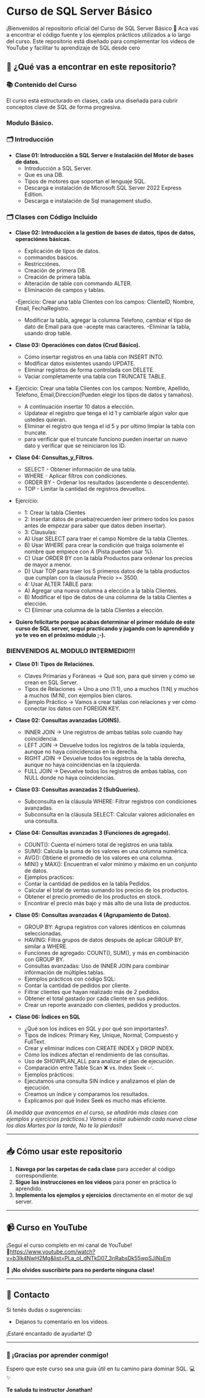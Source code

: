 # Curso de SQL Server Básico

¡Bienvenidos al repositorio oficial del Curso de SQL Server Básico  🎉 Aca vas a encontrar el código fuente y los ejemplos prácticos utilizados a lo largo del curso. Este repositorio está diseñado para complementar los videos de YouTube y facilitar tu aprendizaje de SQL desde cero

## 🚀 ¿Qué vas a encontrar en este repositorio?

### 📚 Contenido del Curso
El curso está estructurado en clases, cada una diseñada para cubrir conceptos clave de SQL de forma progresiva.

### Modulo Básico.

### 🗂 Introducción
- **Clase 01: Introducción a SQL Server e Instalación del Motor de bases de datos.**
  - Introducción a SQL Server.
  - Que es una DB.
  - Tipos de motores que soportan el lenguaje SQL.
  - Descarga e instalación de Microsoft SQL Server 2022 Express Edition.
  - Descarga e instalación de Sql management studio.

### 🗂 Clases con Código Incluido

- **Clase 02: Introducción a la gestion de bases de datos, tipos de datos, operaciónes básicas.**
  - Explicación de tipos de datos.
  - commandos básicos.
  - Restricciónes.
  - Creación de primera DB.
  - Creación de primera tabla.
  - Alteración de table con commando ALTER.
  - Eliminación de campos y tablas.

  -Ejercicio: Crear una tabla Clientes con los campos: ClienteID, Nombre, Email, FechaRegistro.
  - Modificar la tabla, agregar la columna Telefono, cambiar el tipo de dato de Email para que 
  -acepte mas caracteres.
  -Eliminar la tabla, usando drop table.

- **Clase 03: Operaciónes con datos (Crud Básico).**
  - Cómo insertar registros en una tabla con INSERT INTO.
  - Modificar datos existentes usando UPDATE.
  - Eliminar registros de forma controlada con DELETE.
  - Vaciar completamente una tabla con TRUNCATE TABLE.

- Ejercicio: Crear una tabla Clientes con los campos: Nombre, Apellido, Telefono, Email,Direccion(Pueden elegir los tipos de datos y tamaños).
  - A continuación insertar 10 datos a elección.
  - Updatear el registro que tenga el id 1 y cambiarle algún valor que ustedes quieran.
  - Eliminar el registro que tenga el id 5 y por ultimo limpiar la tabla con truncate.
  - para verificar que el truncate funciono pueden insertar un nuevo dato y verificar que se reiniciaron los ID.

- **Clase 04: Consultas_y_Filtros.**
  - SELECT - Obtener información de una tabla.
  - WHERE - Aplicar filtros con condiciones.
  - ORDER BY - Ordenar los resultados (ascendente o descendente).
  - TOP - Limitar la cantidad de registros devueltos.

- Ejercicio:
  - 1: Crear la tabla Clientes
  - 2: Insertar datos de prueba(recuerden leer primero todos los pasos antes de empezar para saber que datos deben insertar).
  - 3: Clausulas:
  - A) Usar SELECT para traer el campo Nombre de la tabla Clientes.
  - B) Usar WHERE para crear la condición que traiga solamente el nombre que empiece con A (Pista pueden usar %).
  - C) Usar ORDER BY con la tabla Productos para ordenar los precios de mayor a menor.
  - D) Usar TOP para traer los 5 primeros datos de la tabla productos que cumplan con la clausula Precio >= 3500.
  - 4: Usar ALTER TABLE para:
  - A) Agregar una nueva columna a elección a la tabla Clientes.
  - B) Modificar el tipo de datos de una columna de la tabla Clientes a elección.
  - C) Eliminar una columna de la tabla Clientes a elección.

- **Quiero felicitarte porque acabas determinar el primer módulo de este curso de SQL server, seguí practicando y jugando con lo aprendido y yo te veo en el próximo módulo ;-).**

### BIENVENIDOS AL MODULO INTERMEDIO!!!

- **Clase 01: Tipos de Relaciónes.**
  - Claves Primarias y Foráneas → Qué son, para qué sirven y cómo se crean en SQL Server.
  - Tipos de Relaciones → Uno a uno (1:1), uno a muchos (1:N) y muchos a muchos (M:N), con ejemplos bien claros.
  - Ejemplo Práctico → Vamos a crear tablas con relaciones y ver cómo conectar los datos con FOREIGN KEY.

- **Clase 02: Consultas avanzadas (JOINS).**
  - INNER JOIN → Une registros de ambas tablas solo cuando hay coincidencia.
  - LEFT JOIN → Devuelve todos los registros de la tabla izquierda, aunque no haya coincidencias en la derecha.
  - RIGHT JOIN → Devuelve todos los registros de la tabla derecha, aunque no haya coincidencias en la izquierda.
  - FULL JOIN → Devuelve todos los registros de ambas tablas, con NULL donde no haya coincidencias.

- **Clase 03: Consultas avanzadas 2 (SubQueries).**
  - Subconsulta en la cláusula WHERE: Filtrar registros con condiciones avanzadas.
  - Subconsulta en la cláusula SELECT: Calcular valores adicionales en una consulta.

- **Clase 04: Consultas avanzadas 3 (Funciones de agregado).**
  - COUNT(): Cuenta el número total de registros en una tabla.
  - SUM(): Calcula la suma de los valores en una columna numérica.
  - AVG(): Obtiene el promedio de los valores en una columna.
  - MIN() y MAX(): Encuentran el valor mínimo y máximo en un conjunto de datos.
  - Ejemplos practicos:
  - Contar la cantidad de pedidos en la tabla Pedidos.
  - Calcular el total de ventas sumando los precios de los productos.
  - Obtener el precio promedio de los productos en stock.
  - Encontrar el precio más bajo y más alto de una lista de productos.
 
- **Clase 05: Consultas avanzadas 4 (Agrupamiento de Datos).**
  - GROUP BY: Agrupa registros con valores idénticos en columnas seleccionadas.
  - HAVING: Filtra grupos de datos después de aplicar GROUP BY, similar a WHERE.
  - Funciones de agregado: COUNT(), SUM(), y más en combinación con GROUP BY.
  - Consultas avanzadas: Uso de INNER JOIN para combinar información de múltiples tablas.
  - Ejemplos prácticos con código SQL:
  - Contar la cantidad de pedidos por cliente.
  - Filtrar clientes que hayan realizado más de 2 pedidos.
  - Obtener el total gastado por cada cliente en sus pedidos.
  - Crear un reporte avanzado con clientes, pedidos y productos.
 
- **Clase 06: Índices en SQL**
  - ¿Qué son los índices en SQL y por qué son importantes?.
  - Tipos de índices: Primary Key, Unique, Normal, Compuesto y FullText.
  - Crear y eliminar índices con CREATE INDEX y DROP INDEX.
  - Cómo los índices afectan el rendimiento de las consultas.
  - Uso de SHOWPLAN_ALL para analizar el plan de ejecución.
  - Comparación entre Table Scan ❌ vs. Index Seek ✅.
  - Ejemplos prácticos:
  - Ejecutamos una consulta SIN índice y analizamos el plan de ejecución.
  - Creamos un índice y comparamos los resultados.
  - Explicamos por qué Index Seek es mucho más eficiente.

*(A medida que avancemos en el curso, se añadirán más clases con ejemplos y ejercicios prácticos.)*
*Vamos a estar subiendo cada nueva clase los dias Martes por la tarde, No te la pierdas!!*

---

## 📥 Cómo usar este repositorio
1. **Navega por las carpetas de cada clase** para acceder al código correspondiente.
2. **Sigue las instrucciones en los videos** para poner en práctica lo aprendido.
3. **Implementa los ejemplos y ejercicios** directamente en el motor de sql server.

---

## 📹 Curso en YouTube
¡Seguí el curso completo en mi canal de YouTube!  
🔗https://www.youtube.com/watch?v=b3lk4NwH2Mg&list=PLa_oI_dNTkD07_3nRabsDk55wpSJiNsEm

🔔 **¡No olvides suscribirte para no perderte ninguna clase!**

---

## 📧 Contacto
Si tenés dudas o sugerencias:
- Dejanos tu comentario en los videos.  

¡Estaré encantado de ayudarte! 😊

---

### 🌟 ¡Gracias por aprender conmigo!
Espero que este curso sea una guía útil en tu camino para dominar SQL. 💻✨

**Te saluda tu instructor Jonathan!**
